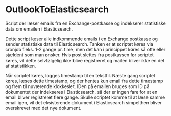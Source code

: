 # OutlookToElasticsearch
 Script der læser emails fra en Exchange-postkasse og indekserer statistiske data om emailen i Elasticsearch.

 Dette script læser alle indkommende emails i en Exchange postkasse og sender
 statistiske data til Elasticsearch. Tanken er at scriptet køres via cronjob f.eks.
 1-2 gange pr. time, men det kan i princippet køres så ofte eller sjældent som
 man ønsker. Hvis post slettes fra postkassen før scriptet køres, vil dette
 selvfølgelig ikke blive registreret og mailen bliver ikke en del af statistikken.

 Når scriptet køres, logges timestamp til en tekstfil. Næste gang scriptet køres,
 læses dette timestamp, og der hentes kun email fra dette timestamp og frem til
 nuværende klokkeslet. IDen på emailen bruges som ID på dokumentet der indekseres
 i Elasticsearch, så der er ingen fare for at en email bliver registreret flere
 gange. Skulle scriptet komme til at læse samme email igen, vil det eksisterende
 dokument i Elasticsearch simpelthen bliver overskrevet med det nye dokument.
